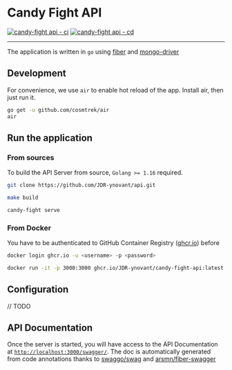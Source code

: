 # Candy Fight API

[![candy-fight api - ci](https://github.com/JDR-ynovant/api/actions/workflows/ci.yml/badge.svg)](https://github.com/JDR-ynovant/api/actions/workflows/ci.yml)
[![candy-fight api - cd](https://github.com/JDR-ynovant/api/actions/workflows/cd.yml/badge.svg)](https://github.com/JDR-ynovant/api/actions/workflows/cd.yml)

---

The application is written in `go` using [fiber](https://github.com/gofiber/fiber) and [mongo-driver](https://github.com/mongodb/mongo-go-driver)

## Development
For convenience, we use `air` to enable hot reload of the app. Install air, then just run it.
```bash
go get -u github.com/cosmtrek/air
air
```

## Run the application

### From sources
To build the API Server from source, `Golang >= 1.16` required. 
```bash
git clone https://github.com/JDR-ynovant/api.git

make build

candy-fight serve
```

### From Docker
You have to be authenticated to GitHub Container Registry ([ghcr.io](https://ghcr.io)) before
```bash
docker login ghcr.io -u <username> -p <password>

docker run -it -p 3000:3000 ghcr.io/JDR-ynovant/candy-fight-api:latest
```

## Configuration

// TODO

## API Documentation
Once the server is started, you will have access to the API Documentation at [`http://localhost:3000/swagger/`](http://localhost:3000/swagger/).
The doc is automatically generated from code annotations thanks to [swaggo/swag](https://github.com/swaggo/swag) and [arsmn/fiber-swagger](https://github.com/arsmn/fiber-swagger)